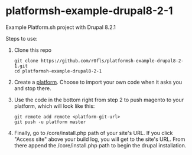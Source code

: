 # platformsh-example-drupal8-2-1
Example Platform.sh project with Drupal 8.2.1

Steps to use:

1. Clone this repo

    ```
    git clone https://github.com/r0fls/platformsh-example-drupal8-2-1.git
    cd platformsh-example-drupal8-2-1
    ```

2. Create a [platform](https://accounts.platform.sh/platform/buy-now). Choose to import your own code when it asks you and stop there.
3. Use the code in the bottom right from step 2 to push magento to your platform, which will look like this:

    ```
    git remote add remote <platform-git-url>
    git push -u platform master
    ```

4. Finally, go to /core/install.php path of your site's URL. If you click "Access site" above your build log, you will get to the site's URL. From there append the /core/install.php path to begin the drupal installation.
